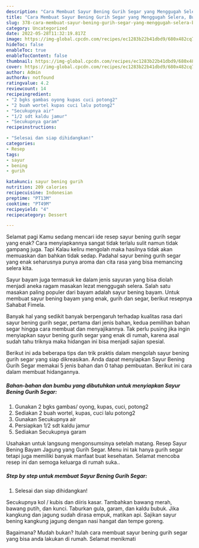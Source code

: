 ```yaml
---
description: "Cara Membuat Sayur Bening Gurih Segar yang Menggugah Selera, Buat Buka Puasa Bikin Ngiler"
title: "Cara Membuat Sayur Bening Gurih Segar yang Menggugah Selera, Buat Buka Puasa Bikin Ngiler"
slug: 378-cara-membuat-sayur-bening-gurih-segar-yang-menggugah-selera-buat-buka-puasa-bikin-ngiler
category: Uncategorized
date: 2022-05-28T11:32:19.817Z
image: https://img-global.cpcdn.com/recipes/ec1283b22b41dbd9/680x482cq70/sayur-bening-gurih-segar-foto-resep-utama.jpg
hideToc: false
enableToc: true
enableTocContent: false
thumbnail: https://img-global.cpcdn.com/recipes/ec1283b22b41dbd9/680x482cq70/sayur-bening-gurih-segar-foto-resep-utama.jpg
cover: https://img-global.cpcdn.com/recipes/ec1283b22b41dbd9/680x482cq70/sayur-bening-gurih-segar-foto-resep-utama.jpg
author: Admin
authorAv: notfound
ratingvalue: 4.2
reviewcount: 14
recipeingredient:
- "2 bgks gambas oyong kupas cuci potong2"
- "2 buah wortel kupas cuci lalu potong2"
- "Secukupnya air"
- "1/2 sdt kaldu jamur"
- "Secukupnya garam"
recipeinstructions:

- "Selesai dan siap dihidangkan!"
categories:
- Resep
tags:
- sayur
- bening
- gurih

katakunci: sayur bening gurih 
nutrition: 209 calories
recipecuisine: Indonesian
preptime: "PT13M"
cooktime: "PT49M"
recipeyield: "4"
recipecategory: Dessert

---
```



Selamat pagi Kamu sedang mencari ide resep sayur bening gurih segar yang enak? Cara menyiapkannya sangat tidak terlalu sulit namun tidak gampang juga. Tapi Kalau keliru mengolah maka hasilnya tidak akan memuaskan dan bahkan tidak sedap. Padahal sayur bening gurih segar yang enak seharusnya punya aroma dan cita rasa yang bisa memancing selera kita.


Sayur bayam juga termasuk ke dalam jenis sayuran yang bisa diolah menjadi aneka ragam masakan lezat menggugah selera. Salah satu masakan paling populer dari bayam adalah sayur bening bayam. Untuk membuat sayur bening bayam yang enak, gurih dan segar, berikut resepnya Sahabat Fimela.

Banyak hal yang sedikit banyak berpengaruh terhadap kualitas rasa dari sayur bening gurih segar, pertama dari jenis bahan, kedua pemilihan bahan segar hingga cara membuat dan menyajikannya. Tak perlu pusing jika ingin menyiapkan sayur bening gurih segar yang enak di rumah, karena asal sudah tahu triknya maka hidangan ini bisa menjadi sajian spesial.


Berikut ini ada beberapa tips dan trik praktis dalam mengolah sayur bening gurih segar yang siap dikreasikan. Anda dapat menyiapkan Sayur Bening Gurih Segar memakai 5 jenis bahan dan 0 tahap pembuatan. Berikut ini cara dalam membuat hidangannya.

<!--inarticleads1-->

##### Bahan-bahan dan bumbu yang dibutuhkan untuk menyiapkan Sayur Bening Gurih Segar:

1. Gunakan 2 bgks gambas/ oyong, kupas, cuci, potong2
1. Sediakan 2 buah wortel, kupas, cuci lalu potong2
1. Gunakan Secukupnya air
1. Persiapkan 1/2 sdt kaldu jamur
1. Sediakan Secukupnya garam


Usahakan untuk langsung mengonsumsinya setelah matang. Resep Sayur Bening Bayam Jagung yang Gurih Segar. Menu ini tak hanya gurih segar tetapi juga memiliki banyak manfaat buat kesehatan. Selamat mencoba resep ini dan semoga keluarga di rumah suka.. 

<!--inarticleads2-->

##### Step by step untuk membuat Sayur Bening Gurih Segar:


1. Selesai dan siap dihidangkan!

Secukupnya kol / kubis dan diiris kasar. Tambahkan bawang merah, bawang putih, dan kunci. Taburkan gula, garam, dan kaldu bubuk. Jika kangkung dan jagung sudah dirasa empuk, matikan api. Sajikan sayur bening kangkung jagung dengan nasi hangat dan tempe goreng. 

Bagaimana? Mudah bukan? Itulah cara membuat sayur bening gurih segar yang bisa anda lakukan di rumah. Selamat menikmati
